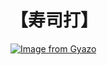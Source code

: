 # 【寿司打】 #

[![Image from Gyazo](https://i.gyazo.com/f217ae07478236cbe20a5b5ff0a1e4df.jpg)](https://gyazo.com/f217ae07478236cbe20a5b5ff0a1e4df)
